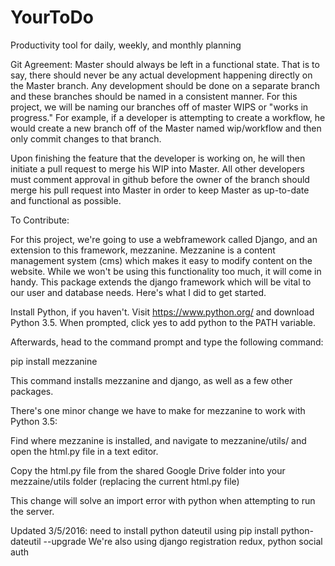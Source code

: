 # YourToDo
Productivity tool for daily, weekly, and monthly planning

Git Agreement:
Master should always be left in a functional state. That is to say, there should never be any actual development happening directly on the Master branch. Any development should be done on a separate branch and these branches should be named in a consistent manner. For this project, we will be naming our branches off of master WIPS or "works in progress." For example, if a developer is attempting to create a workflow, he would create a new branch off of the Master named wip/workflow and then only commit changes to that branch. 

Upon finishing the feature that the developer is working on, he will then initiate a pull request to merge his WIP into Master. All other developers must comment approval in github before the owner of the branch should merge his pull request into Master in order to keep Master as up-to-date and functional as possible. 



To Contribute:

For this project, we're going to use a webframework called Django, and an extension to this framework, mezzanine. Mezzanine is a content management system (cms) which makes it easy to modify content on the website. While we won't be using this functionality too much, it will come in handy. This package extends the django framework which will be vital to our user and database needs. Here's what I did to get started.

Install Python, if you haven't. Visit https://www.python.org/ and download Python 3.5. When prompted, click yes to add python to the PATH variable.

Afterwards, head to the command prompt and type the following command:

pip install mezzanine

This command installs mezzanine and django, as well as a few other packages.

There's one minor change we have to make for mezzanine to work with Python 3.5:

Find where mezzanine is installed, and navigate to mezzanine/utils/ and open the html.py file in a text editor. 

Copy the html.py file from the shared Google Drive folder into your mezzaine/utils folder (replacing the current html.py file)


This change will solve an import error with python when attempting to run the server.

Updated 3/5/2016: need to install python dateutil using pip install python-dateutil --upgrade
We're also using django registration redux, python social auth
